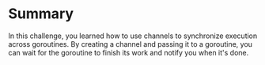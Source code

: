 # Summary

In this challenge, you learned how to use channels to synchronize execution across goroutines. By creating a channel and passing it to a goroutine, you can wait for the goroutine to finish its work and notify you when it's done.
